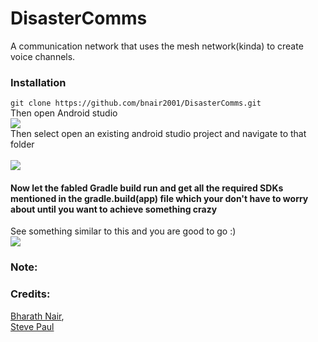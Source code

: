 # DisasterComms
A communication network that uses the mesh network(kinda) to create voice channels.
### Installation 
```git clone https://github.com/bnair2001/DisasterComms.git```<br />
Then open Android studio <br />
![](https://raw.githubusercontent.com/bnair2001/DisasterComms/master/Screenshot%202019-08-12%20at%202.57.07%20PM.png) <br />
Then select open an existing android studio project and navigate to that folder<br />
<br />
![](https://raw.githubusercontent.com/bnair2001/DisasterComms/master/Screenshot%202019-08-12%20at%202.57.28%20PM.png) <br />
#### Now let the fabled Gradle build run and get all the required SDKs mentioned in the gradle.build(app) file which your don't have to worry about until you want to achieve something crazy <br />

See something similar to this and you are good to go :) <br />
![](https://raw.githubusercontent.com/bnair2001/DisasterComms/master/Screenshot%202019-08-12%20at%203.38.43%20PM.png) <br /> 

### Note:


### Credits:
[Bharath Nair](https://github.com/bnair2001), <br />
[Steve Paul](https://github.com/ST2-EV)
